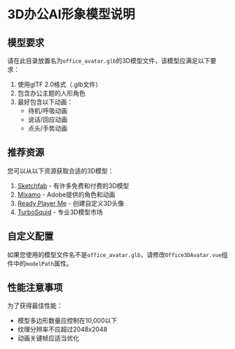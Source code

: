 # 3D办公AI形象模型说明

## 模型要求

请在此目录放置名为`office_avatar.glb`的3D模型文件，该模型应满足以下要求：

1. 使用glTF 2.0格式（.glb文件）
2. 包含办公主题的人形角色
3. 最好包含以下动画：
   - 待机/呼吸动画
   - 说话/回应动画
   - 点头/手势动画

## 推荐资源

您可以从以下资源获取合适的3D模型：

1. [Sketchfab](https://sketchfab.com/) - 有许多免费和付费的3D模型
2. [Mixamo](https://www.mixamo.com/) - Adobe提供的角色和动画
3. [Ready Player Me](https://readyplayer.me/) - 创建自定义3D头像
4. [TurboSquid](https://www.turbosquid.com/) - 专业3D模型市场

## 自定义配置

如果您使用的模型文件名不是`office_avatar.glb`，请修改`Office3DAvatar.vue`组件中的`modelPath`属性。

## 性能注意事项

为了获得最佳性能：
- 模型多边形数量应控制在10,000以下
- 纹理分辨率不应超过2048x2048
- 动画关键帧应适当优化 